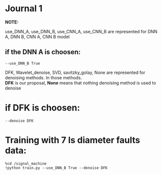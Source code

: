 # Journal 1

**NOTE:**

use_DNN_A, use_DNN_B, use_CNN_A, use_CNN_B are represented for DNN A, DNN B, CNN A, CNN B model

## if the DNN A is choosen:
    --use_DNN_B True
    
    
DFK, Wavelet_denoise, SVD, savitzky_golay, None are represented for denoising methods. In those methods.\
**DFK** is our proposal, **None** means that nothing denoising method is used to denoise

# if DFK is choosen:
    --denoise DFK
    
# Training with 7 ls diameter faults data:
    %cd /signal_machine
    !python train.py --use_DNN_B True --denoise DFK
